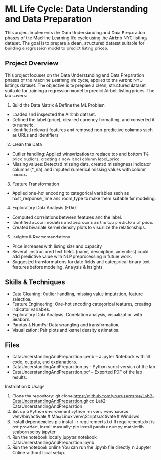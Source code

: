 # ML Life Cycle: Data Understanding and Data Preparation
This project implements the Data Understanding and Data Preparation phases of the Machine Learning life cycle using the Airbnb NYC listings dataset. The goal is to prepare a clean, structured dataset suitable for building a regression model to predict listing prices.

## Project Overview
This project focuses on the Data Understanding and Data Preparation phases of the Machine Learning life cycle, applied to the Airbnb NYC listings dataset. The objective is to prepare a clean, structured dataset suitable for training a regression model to predict Airbnb listing prices.
The lab covers:

1. Build the Data Matrix & Define the ML Problem
- Loaded and inspected the Airbnb dataset.
- Defined the label (price), cleaned currency formatting, and converted it to numeric.
- Identified relevant features and removed non-predictive columns such as URLs and identifiers.

2. Clean the Data
- Outlier handling: Applied winsorization to replace top and bottom 1% price outliers, creating a new label column label_price.
- Missing values: Detected missing data, created missingness indicator columns (*_na), and imputed numerical missing values with column means.

3. Feature Transformation
- Applied one-hot encoding to categorical variables such as host_response_time and room_type to make them suitable for modeling.

4. Exploratory Data Analysis (EDA)
- Computed correlations between features and the label.
- Identified accommodates and bedrooms as the top predictors of price.
- Created bivariate kernel density plots to visualize the relationships.

5. Insights & Recommendations
- Price increases with listing size and capacity.
- Several unstructured text fields (name, description, amenities) could add predictive value with NLP preprocessing in future work.
- Suggested transformations for date fields and categorical binary text features before modeling.
Analysis & Insights

## Skills & Techniques
- Data Cleaning: Outlier handling, missing value imputation, feature selection.
- Feature Engineering: One-hot encoding categorical features, creating indicator variables.
- Exploratory Data Analysis: Correlation analysis, visualization with Seaborn.
- Pandas & NumPy: Data wrangling and transformation.
- Visualization: Pair plots and kernel density estimation.

## Files
- DataUnderstandingAndPreparation.ipynb – Jupyter Notebook with all code, outputs, and explanations.
- DataUnderstandingAndPreparation.py – Python script version of the lab.
- DataUnderstandingAndPreparation.pdf – Exported PDF of the lab results.

Installation & Usage
1. Clone the repository:
git clone https://github.com/yourusername/Lab2-DataUnderstandingAndPreparation.git
cd Lab2-DataUnderstandingAndPreparation
2. Set up a Python environment
python -m venv venv
source venv/bin/activate     # Mac/Linux
venv\Scripts\activate        # Windows
3. Install dependencies
pip install -r requirements.txt
If requirements.txt is not provided, install manually:
pip install pandas numpy matplotlib seaborn scipy jupyter
4. Run the notebook locally
jupyter notebook DataUnderstandingAndPreparation.ipynb
5. Run the notebook online
You can run the .ipynb file directly in Jupyter Online without local setup.
